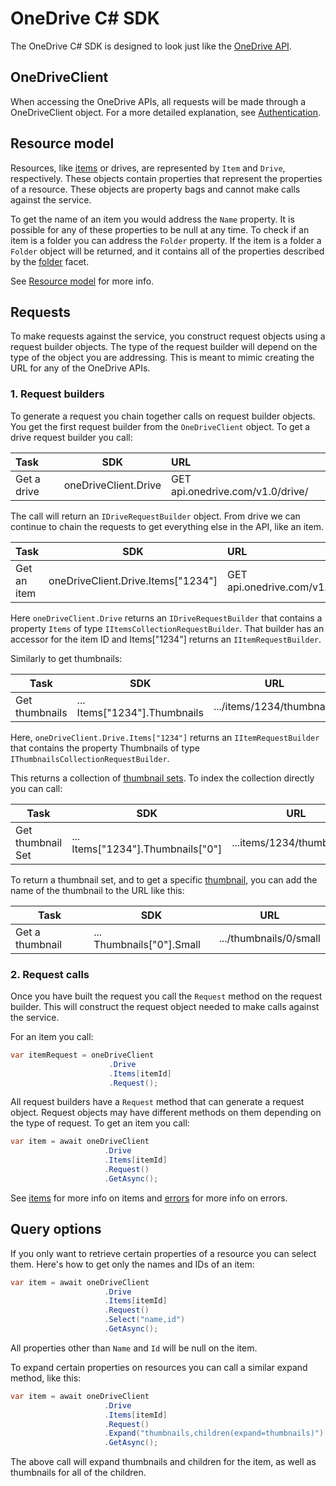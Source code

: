 OneDrive C# SDK
=====

The OneDrive C# SDK is designed to look just like the [OneDrive API](https://github.com/onedrive/onedrive-api-docs/).  

## OneDriveClient

When accessing the OneDrive APIs, all requests will be made through a OneDriveClient object. For a more detailed explanation, see [Authentication](/docs/auth.md).

## Resource model


Resources, like [items](/docs/items.md) or drives, are represented by `Item` and `Drive`, respectively. These objects contain properties that represent the properties of a resource. These objects are property bags and cannot make calls against the service.

To get the name of an item you would address the `Name` property. It is possible for any of these properties to be null at any time. To check if an item is a folder you can address the `Folder` property. If the item is a folder a `Folder` object will be returned, and it contains all of the properties described by the [folder](https://github.com/OneDrive/onedrive-api-docs/blob/master/facets/folder_facet.md) facet.

See [Resource model](https://github.com/onedrive/onedrive-api-docs/#resource-model) for more info.

## Requests

To make requests against the service, you construct request objects using a request builder objects. The type of the request builder will depend on the type of the object you are addressing. This is meant to mimic creating the URL for any of the OneDrive APIs.

### 1. Request builders

To generate a request you chain together calls on request builder objects. You get the first request builder from the `OneDriveClient` object. To get a drive request builder you call:

|Task            | SDK                   | URL                             |
|:---------------|:---------------------:|:--------------------------------|
|Get a drive     | oneDriveClient.Drive  | GET api.onedrive.com/v1.0/drive/|
 
The call will return an `IDriveRequestBuilder` object. From drive we can continue to chain the requests to get everything else in the API, like an item.

|Task            | SDK                                  | URL                                       |
|:---------------|:------------------------------------:|:------------------------------------------|
|Get an item     | oneDriveClient.Drive.Items["1234"]   | GET api.onedrive.com/v1.0/drive/items/1234|


Here `oneDriveClient.Drive` returns an `IDriveRequestBuilder` that contains a property `Items` of type `IItemsCollectionRequestBuilder`. That builder has an accessor for the item ID and Items["1234"] returns an `IItemRequestBuilder`.

Similarly to get thumbnails:

|Task            | SDK                            | URL                      |
|----------------|--------------------------------|--------------------------|
| Get thumbnails | ... Items["1234"].Thumbnails   | .../items/1234/thumbnails|


Here, `oneDriveClient.Drive.Items["1234"]` returns an `IItemRequestBuilder` that contains the property Thumbnails of type `IThumbnailsCollectionRequestBuilder`.

This returns a collection of [thumbnail sets](https://github.com/OneDrive/onedrive-api-docs/blob/master/resources/thumbnailSet.md). To index the collection directly you can call:

|Task               | SDK                                 | URL                        |
|-------------------|-------------------------------------|----------------------------|
| Get thumbnail Set | ... Items["1234"].Thumbnails["0"]   | ...items/1234/thumbnails/0 |

To return a thumbnail set, and to get a specific [thumbnail](https://github.com/OneDrive/onedrive-api-docs/blob/master/resources/thumbnail.md), you can add the name of the thumbnail to the URL like this:

|Task             | SDK                         | URL                    |
|-----------------|-----------------------------|------------------------|
| Get a thumbnail | ... Thumbnails["0"].Small   | .../thumbnails/0/small |


### 2. Request calls

Once you have built the request you call the `Request` method on the request builder. This will construct the request object needed to make calls against the service.

For an item you call:

```csharp
var itemRequest = oneDriveClient
                      .Drive
					  .Items[itemId]
					  .Request();
```

All request builders have a `Request` method that can generate a request object. Request objects may have different methods on them depending on the type of request. To get an item you call:

```csharp
var item = await oneDriveClient
                     .Drive
					 .Items[itemId]
					 .Request()
					 .GetAsync();
```

See [items](/docs/items.md) for more info on items and [errors](/docs/errors.md) for more info on errors.

## Query options

If you only want to retrieve certain properties of a resource you can select them. Here's how to get only the names and IDs of an item:

```csharp
var item = await oneDriveClient
                     .Drive
					 .Items[itemId]
					 .Request()
					 .Select("name,id")
					 .GetAsync();
```

All properties other than `Name` and `Id` will be null on the item.

To expand certain properties on resources you can call a similar expand method, like this:

```csharp
var item = await oneDriveClient
                     .Drive
					 .Items[itemId]
					 .Request()
					 .Expand("thumbnails,children(expand=thumbnails)")
					 .GetAsync();
```

The above call will expand thumbnails and children for the item, as well as thumbnails for all of the children.
